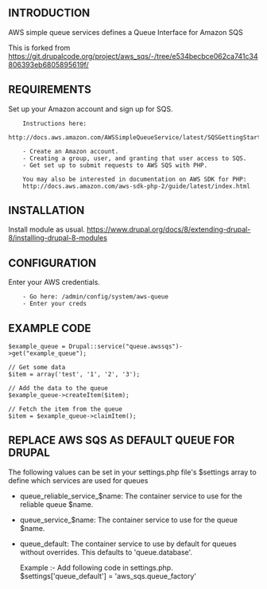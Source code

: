 ## INTRODUCTION
AWS simple queue services defines a Queue Interface for Amazon SQS

This is forked from https://git.drupalcode.org/project/aws_sqs/-/tree/e534becbce062ca741c34806393eb6805895619f/

## REQUIREMENTS
Set up your Amazon account and sign up for SQS.

        Instructions here:
        http://docs.aws.amazon.com/AWSSimpleQueueService/latest/SQSGettingStartedGuide/GettingSetUp.html

        - Create an Amazon account.
        - Creating a group, user, and granting that user access to SQS.
        - Get set up to submit requests to AWS SQS with PHP.
        
        You may also be interested in documentation on AWS SDK for PHP:
        http://docs.aws.amazon.com/aws-sdk-php-2/guide/latest/index.html

## INSTALLATION
Install module as usual.
https://www.drupal.org/docs/8/extending-drupal-8/installing-drupal-8-modules

## CONFIGURATION
Enter your AWS credentials.

        - Go here: /admin/config/system/aws-queue
        - Enter your creds

## EXAMPLE CODE
    $example_queue = Drupal::service("queue.awssqs")->get("example_queue");
    
    // Get some data
    $item = array('test', '1', '2', '3');
    
    // Add the data to the queue
    $example_queue->createItem($item);
    
    // Fetch the item from the queue
    $item = $example_queue->claimItem();

## REPLACE AWS SQS AS DEFAULT QUEUE FOR DRUPAL
The following values can be set in your settings.php file's 
$settings array to define which services are used for queues

 - queue_reliable_service_$name: 
    The container service to use for the reliable queue $name.
 - queue_service_$name: 
    The container service to use for the queue $name.
 - queue_default: 
    The container service to use by default for queues without overrides. 
    This defaults to 'queue.database'.
    
    Example :- 
    Add following code in settings.php.
    $settings['queue_default'] = 'aws_sqs.queue_factory'
